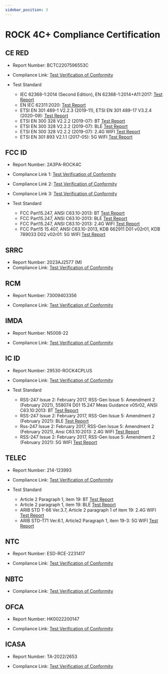 ```yaml
---
sidebar_position: 3
---
```


# ROCK 4C+ Compliance Certification

## CE RED

- Report Number: BCTC2207596553C
- Compliance Link: [Test Verification of Conformity](https://dl.radxa.com/rockpi4/compliance/4c+/RED/BCTC2207596553C_ROCK_4C_Plus_CE_RED.pdf)

- Test Standard
  - IEC 62368-1:2014 (Second Edition), EN 62368-1:2014+A11:2017: [Test Report](https://dl.radxa.com/rockpi4/compliance/4c+/RED/BCTC2207237518S_ROCK_4C_Plus_CE-RED_EN62368.pdf)
  - EN IEC 62311:2020: [Test Report](https://dl.radxa.com/rockpi4/compliance/4c+/RED/BCTC2207596553-1E_ROCK_4C_Plus_CE_RED_EN62311.pdf)
  - ETSI EN 301 489-1 V2.2.3 (2019-11), ETSI EN 301 489-17 V3.2.4 (2020-09): [Test Report](https://dl.radxa.com/rockpi4/compliance/4c+/RED/BCTC2207596553-2E_ROCK_4C_Plus_CE_RED_EN301489.pdf)
  - ETSI EN 300 328 V2.2.2 (2019-07): BT [Test Report](https://dl.radxa.com/rockpi4/compliance/4c+/RED/BCTC2207596553-3E_ROCK_4C_Plus_CE_RED_EN300328_BT_3M.pdf)
  - ETSI EN 300 328 V2.2.2 (2019-07): BLE [Test Report](https://dl.radxa.com/rockpi4/compliance/4c+/RED/BCTC2207596553-4E_ROCK_4C_Plus_CE_RED_EN300328_BLE_1M.pdf)
  - ETSI EN 300 328 V2.2.2 (2019-07): 2.4G WIFI [Test Report](https://dl.radxa.com/rockpi4/compliance/4c+/RED/BCTC2207596553-5E_ROCK_4C_Plus_CE_RED_EN300328_WiFi20M.pdf)
  - ETSI EN 301 893 V2.1.1 (2017-05): 5G WIFI [Test Report](https://dl.radxa.com/rockpi4/compliance/4c+/RED/BCTC2207596553-6E_ROCK_4C_Plus_CE_RED_EN301893_5.1G_WIFI.pdf)

## FCC ID

- Report Number: 2AЗРA-ROCK4C

- Compliance Link 1: [Test Verification of Conformity](https://dl.radxa.com/rockpi4/compliance/4c+/FCC%20ID/DSS-TC680342.pdf)
- Compliance Link 2: [Test Verification of Conformity](https://dl.radxa.com/rockpi4/compliance/4c+/FCC%20ID/DTS-TC307304.pdf)
- Compliance Link 3: [Test Verification of Conformity](https://dl.radxa.com/rockpi4/compliance/4c+/FCC%20ID/NII-TC366208.pdf)

- Test Standard
  - FCC Part15.247, ANSI C63.10-2013: BT [Test Report](https://dl.radxa.com/rockpi4/compliance/4c+/FCC%20ID/BCTC2207707044-1E_ROCK_Pi_ROCK_4C_Plus_FCC_ID_BT.pdf)
  - FCC Part15.247, ANSI C63.10-2013: BLE [Test Report](https://dl.radxa.com/rockpi4/compliance/4c+/FCC%20ID/BCTC2207707044-2E_ROCK_Pi_ROCK_4C_Plus_FCC_ID_BLE.pdf)
  - FCC Part15.247, ANSI C63.10-2013: 2.4G WIFI [Test Report](https://dl.radxa.com/rockpi4/compliance/4c+/FCC%20ID/BCTC2207707044-3E-ROCK_Pi_ROCK_4C_Plus_FCC_ID_2.4GWiFi.pdf)
  - FCC Part15 15.407, ANSI C63.10-2013, KDB 662911 D01 v02r01, KDB 789033 D02 v02r01: 5G WIFI [Test Report](https://dl.radxa.com/rockpi4/compliance/4c+/FCC%20ID/BCTC2207707044-4E-ROCK_Pi_ROCK_4C_Plus_FCC_ID_5.1GWIFI.pdf)

## SRRC

- Report Number: 2023AJ2577 (M)
- Compliance Link: [Test Verification of Conformity](https://dl.radxa.com/rockpi4/compliance/4c+/SRRC/RADXA_ROCK_4C_Plus.pdf)

## RCM

- Report Number: 73009403356

- Compliance Link: [Test Verification of Conformity](https://dl.radxa.com/rockpi4/compliance/4c+/AU_RCM/Supplier_declaration_of_conformity_ROCK_4C_Plus.pdf)

## IMDA

- Report Number: N5008-22

- Compliance Link: [Test Verification of Conformity](https://dl.radxa.com/rockpi4/compliance/4c+/IMDA/IMDA_ESER_Acknowledgement_of_Registration_for_Radxa_ROCK_4CPlus_dated_18th_Oct_2022.pdf)

## IC ID

- Report Number: 29530-ROCK4CPLUS

- Compliance Link: [Test Verification of Conformity](https://dl.radxa.com/rockpi4/compliance/4c+/IC_ID/EMC_123993_ISED_Grant.pdf)

- Test Standard
  - RSS-247 Issue 2: February 2017, RSS-Gen Issue 5: Amendment 2 (February 2021), 558074 D01 15.247 Meas Guidance v05r02, ANSI C63.10:2013: BT [Test Report](https://dl.radxa.com/rockpi4/compliance/4c+/IC_ID/BCTC2210671499-1E_ROCK_Pi_4_ROCK_4C_Plus_IC_ID_BT_3M.pdf)
  - RSS-247 Issue 2: February 2017, RSS-Gen Issue 5: Amendment 2 (February 2021): BLE [Test Report](https://dl.radxa.com/rockpi4/compliance/4c+/IC_ID/BCTC2210671499-2E_ROCK_Pi_4_ROCK_4C_Plus_IC_ID_BLE_1M.pdf)
  - Rss-247 Issue 2: February 2017, RSS-Gen Issue 5: Amendment 2 (February 2021), Ansi C63.10:2013: 2.4G WIFI [Test Report](https://dl.radxa.com/rockpi4/compliance/4c+/IC_ID/BCTC2210671499-3E_ROCK_Pi_4_ROCK_4C_Plus_IC_ID_2.4G_N20.pdf)
  - RSS-247 Issue 2: February 2017, RSS-Gen Issue 5: Amendment 2 (February 2021): 5G WIFI [Test Report](https://dl.radxa.com/rockpi4/compliance/4c+/IC_ID/BCTC2210671499-4E_ROCK_Pi_4_ROCK_4C_Plus_IC_ID_5.1G.pdf)

## TELEC

- Report Number: 214-123993

- Compliance Link: [Test Verification of Conformity](https://dl.radxa.com/rockpi4/compliance/4c+/TELEC/EMC123993_Japan_Certificate.pdf)

- Test Standard
  - Article 2 Paragraph 1, item 19: BT [Test Report](<https://dl.radxa.com/rockpi4/compliance/4c+/TELEC/BCTC2210401068-1E_ROCK_Pi_4_ROCK_4C_Plus_TELEC_BT_3M(J).pdf>)
  - Article 2 paragraph 1, item 19: BLE [Test Report](https://dl.radxa.com/rockpi4/compliance/4c+/TELEC/BCTC2210401068-2E_ROCK_Pi_4_ROCK_4C_Plus_TELEC_BLE_1M.pdf)
  - ARIB STD T-66 Ver.3.7, Article 2 paragraph 1 of item 19: 2.4G WIFI [Test Report](<https://dl.radxa.com/rockpi4/compliance/4c+/TELEC/BCTC2210401068-3E_ROCK_Pi_4_ROCK_4C_Plus_TELEC_2.4G_N20(X).pdf>)
  - ARIB STD-T71 Ver.6.1, Article2 Paragraph 1, item 19-3: 5G WIFI [Test Report](https://dl.radxa.com/rockpi4/compliance/4c+/TELEC/BCTC2210401068-4E_ROCK_Pi_4_ROCK_4C_Plus_TELEC_5.1G.pdf)

## NTC

- Report Number: ESD-RCE-2231417

- Compliance Link: [Test Verification of Conformity](https://dl.radxa.com/rockpi4/compliance/4c+/NTC.pdf)

## NBTC

- Compliance Link: [Test Verification of Conformity](https://dl.radxa.com/rockpi4/compliance/4c+/NBTC.pdf)

## OFCA

- Report Number: HK0022200147

- Compliance Link: [Test Verification of Conformity](https://dl.radxa.com/rockpi4/compliance/4c+/OFCA.pdf)

## ICASA

- Report Number: TA-2022/2653

- Compliance Link: [Test Verification of Conformity](https://dl.radxa.com/rockpi4/compliance/4c+/ICASA.pdf)
